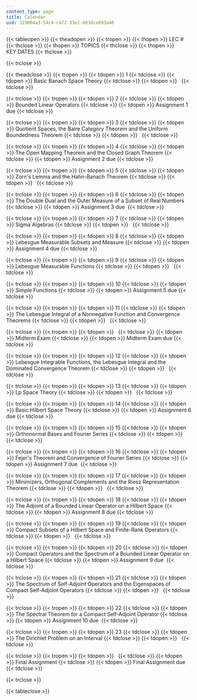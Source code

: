 ```yaml
---
content_type: page
title: Calendar
uid: 319004a3-54c4-c472-33e1-003dce093a46
---
```


{{< tableopen >}}
{{< theadopen >}}
{{< tropen >}}
{{< thopen >}}
LEC #
{{< thclose >}}
{{< thopen >}}
TOPICS
{{< thclose >}}
{{< thopen >}}
KEY DATES
{{< thclose >}}

{{< trclose >}}

{{< theadclose >}}
{{< tropen >}}
{{< tdopen >}}
1
{{< tdclose >}}
{{< tdopen >}}
Basic Banach Space Theory
{{< tdclose >}}
{{< tdopen >}}
 
{{< tdclose >}}

{{< trclose >}}
{{< tropen >}}
{{< tdopen >}}
2
{{< tdclose >}}
{{< tdopen >}}
Bounded Linear Operators
{{< tdclose >}}
{{< tdopen >}}
Assignment 1 due
{{< tdclose >}}

{{< trclose >}}
{{< tropen >}}
{{< tdopen >}}
3
{{< tdclose >}}
{{< tdopen >}}
Quotient Spaces, the Baire Category Theorem and the Uniform Boundedness Theorem
{{< tdclose >}}
{{< tdopen >}}
 
{{< tdclose >}}

{{< trclose >}}
{{< tropen >}}
{{< tdopen >}}
4
{{< tdclose >}}
{{< tdopen >}}
The Open Mapping Theorem and the Closed Graph Theorem
{{< tdclose >}}
{{< tdopen >}}
Assignment 2 due
{{< tdclose >}}

{{< trclose >}}
{{< tropen >}}
{{< tdopen >}}
5
{{< tdclose >}}
{{< tdopen >}}
Zorn's Lemma and the Hahn-Banach Theorem
{{< tdclose >}}
{{< tdopen >}}
 
{{< tdclose >}}

{{< trclose >}}
{{< tropen >}}
{{< tdopen >}}
6
{{< tdclose >}}
{{< tdopen >}}
The Double Dual and the Outer Measure of a Subset of Real Numbers
{{< tdclose >}}
{{< tdopen >}}
Assignment 3 due 
{{< tdclose >}}

{{< trclose >}}
{{< tropen >}}
{{< tdopen >}}
7
{{< tdclose >}}
{{< tdopen >}}
Sigma Algebras
{{< tdclose >}}
{{< tdopen >}}
 
{{< tdclose >}}

{{< trclose >}}
{{< tropen >}}
{{< tdopen >}}
8
{{< tdclose >}}
{{< tdopen >}}
Lebesgue Measurable Subsets and Measure
{{< tdclose >}}
{{< tdopen >}}
Assignment 4 due
{{< tdclose >}}

{{< trclose >}}
{{< tropen >}}
{{< tdopen >}}
9
{{< tdclose >}}
{{< tdopen >}}
Lebesgue Measurable Functions
{{< tdclose >}}
{{< tdopen >}}
 
{{< tdclose >}}

{{< trclose >}}
{{< tropen >}}
{{< tdopen >}}
10
{{< tdclose >}}
{{< tdopen >}}
Simple Functions
{{< tdclose >}}
{{< tdopen >}}
Assignment 5 due
{{< tdclose >}}

{{< trclose >}}
{{< tropen >}}
{{< tdopen >}}
11
{{< tdclose >}}
{{< tdopen >}}
The Lebesgue Integral of a Nonnegative Function and Convergence Theorems
{{< tdclose >}}
{{< tdopen >}}
 
{{< tdclose >}}

{{< trclose >}}
{{< tropen >}}
{{< tdopen >}}
 
{{< tdclose >}}
{{< tdopen >}}
Midterm Exam
{{< tdclose >}}
{{< tdopen >}}
Midterm Exam due
{{< tdclose >}}

{{< trclose >}}
{{< tropen >}}
{{< tdopen >}}
12
{{< tdclose >}}
{{< tdopen >}}
Lebesgue Integrable Functions, the Lebesgue Integral and the Dominated Convergence Theorem
{{< tdclose >}}
{{< tdopen >}}
 
{{< tdclose >}}

{{< trclose >}}
{{< tropen >}}
{{< tdopen >}}
13
{{< tdclose >}}
{{< tdopen >}}
Lp Space Theory
{{< tdclose >}}
{{< tdopen >}}
 
{{< tdclose >}}

{{< trclose >}}
{{< tropen >}}
{{< tdopen >}}
14
{{< tdclose >}}
{{< tdopen >}}
Basic Hilbert Space Theory
{{< tdclose >}}
{{< tdopen >}}
Assignment 6 due
{{< tdclose >}}

{{< trclose >}}
{{< tropen >}}
{{< tdopen >}}
15
{{< tdclose >}}
{{< tdopen >}}
Orthonormal Bases and Fourier Series
{{< tdclose >}}
{{< tdopen >}}
 
{{< tdclose >}}

{{< trclose >}}
{{< tropen >}}
{{< tdopen >}}
16
{{< tdclose >}}
{{< tdopen >}}
Fejer's Theorem and Convergence of Fourier Series
{{< tdclose >}}
{{< tdopen >}}
Assignment 7 due 
{{< tdclose >}}

{{< trclose >}}
{{< tropen >}}
{{< tdopen >}}
17
{{< tdclose >}}
{{< tdopen >}}
Minimizers, Orthogonal Complements and the Riesz Representation Theorem
{{< tdclose >}}
{{< tdopen >}}
 
{{< tdclose >}}

{{< trclose >}}
{{< tropen >}}
{{< tdopen >}}
18
{{< tdclose >}}
{{< tdopen >}}
The Adjoint of a Bounded Linear Operator on a Hilbert Space
{{< tdclose >}}
{{< tdopen >}}
Assignment 8 due
{{< tdclose >}}

{{< trclose >}}
{{< tropen >}}
{{< tdopen >}}
19
{{< tdclose >}}
{{< tdopen >}}
Compact Subsets of a Hilbert Space and Finite-Rank Operators
{{< tdclose >}}
{{< tdopen >}}
 
{{< tdclose >}}

{{< trclose >}}
{{< tropen >}}
{{< tdopen >}}
20
{{< tdclose >}}
{{< tdopen >}}
Compact Operators and the Spectrum of a Bounded Linear Operator on a Hilbert Space
{{< tdclose >}}
{{< tdopen >}}
Assignment 9 due 
{{< tdclose >}}

{{< trclose >}}
{{< tropen >}}
{{< tdopen >}}
21
{{< tdclose >}}
{{< tdopen >}}
The Spectrum of Self-Adjoint Operators and the Eigenspaces of Compact Self-Adjoint Operators
{{< tdclose >}}
{{< tdopen >}}
 
{{< tdclose >}}

{{< trclose >}}
{{< tropen >}}
{{< tdopen >}}
22
{{< tdclose >}}
{{< tdopen >}}
The Spectral Theorem for a Compact Self-Adjoint Operator
{{< tdclose >}}
{{< tdopen >}}
Assignment 10 due 
{{< tdclose >}}

{{< trclose >}}
{{< tropen >}}
{{< tdopen >}}
23
{{< tdclose >}}
{{< tdopen >}}
The Dirichlet Problem on an Interval
{{< tdclose >}}
{{< tdopen >}}
 
{{< tdclose >}}

{{< trclose >}}
{{< tropen >}}
{{< tdopen >}}
 
{{< tdclose >}}
{{< tdopen >}}
Final Assignment
{{< tdclose >}}
{{< tdopen >}}
Final Assignment due
{{< tdclose >}}

{{< trclose >}}

{{< tableclose >}}